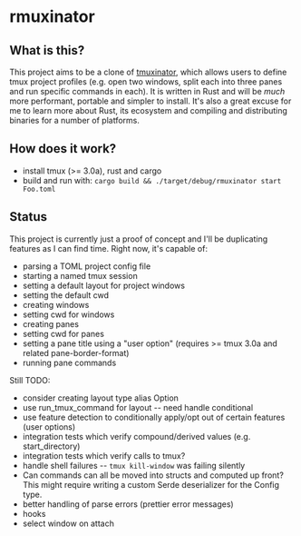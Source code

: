 # rmuxinator

## What is this?
This project aims to be a clone of [tmuxinator](https://github.com/tmuxinator/tmuxinator), which allows users to define
tmux project profiles (e.g. open two windows, split each into three panes and
run specific commands in each). It is written in Rust and will be _much_
more performant, portable and simpler to install. It's also a great excuse for
me to learn more about Rust, its ecosystem and compiling and distributing
binaries for a number of platforms.

## How does it work?
- install tmux (>= 3.0a), rust and cargo
- build and run with: `cargo build && ./target/debug/rmuxinator start Foo.toml`

## Status
This project is currently just a proof of concept and I'll be duplicating
features as I can find time. Right now, it's capable of:
- parsing a TOML project config file
- starting a named tmux session
- setting a default layout for project windows
- setting the default cwd
- creating windows
- setting cwd for windows
- creating panes
- setting cwd for panes
- setting a pane title using a "user option" (requires >= tmux 3.0a and related
pane-border-format)
- running pane commands

Still TODO:
- consider creating layout type alias Option<Layout>
- use run_tmux_command for layout -- need handle conditional
- use feature detection to conditionally apply/opt out of certain features
(user options)
- integration tests which verify compound/derived values (e.g. start_directory)
- integration tests which verify calls to tmux?
- handle shell failures -- `tmux kill-window` was failing silently
- Can commands can all be moved into structs and computed up front? This might
require writing a custom Serde deserializer for the Config type.
- better handling of parse errors (prettier error messages)
- hooks
- select window on attach
